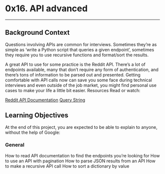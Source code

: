 # 0x16. API advanced

------------

## Background Context
Questions involving APIs are common for interviews. Sometimes they’re as simple as ‘write a Python script that queries a given endpoint’, sometimes they require you to use recursive functions and format/sort the results.

A great API to use for some practice is the Reddit API. There’s a lot of endpoints available, many that don’t require any form of authentication, and there’s tons of information to be parsed out and presented. Getting comfortable with API calls now can save you some face during technical interviews and even outside of the job market, you might find personal use cases to make your life a little bit easier.
Resources
Read or watch:

[Reddit API Documentation](http://https://www.reddit.com/dev/api/ "Reddit API Documentation")
[Query String](https://en.wikipedia.org/wiki/Query_string "Query String")
## Learning Objectives
At the end of this project, you are expected to be able to explain to anyone, without the help of Google:

### General
How to read API documentation to find the endpoints you’re looking for
How to use an API with pagination
How to parse JSON results from an API
How to make a recursive API call
How to sort a dictionary by value
